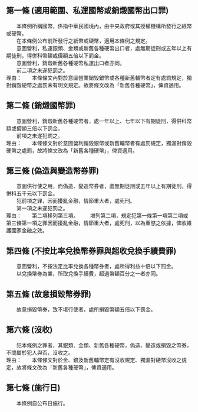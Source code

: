 第一條 (適用範圍、私運國幣或銷燬國幣出口罪)
-------------------------------------------
　　本條例所稱國幣，係指中華民國境內，由中央政府或其授權機構所發行之紙幣或硬幣。  
　　在本條例公布前所發行之紙幣或硬幣，適用本條例之規定。  
　　意圖營利，私運銀類、金類或新舊各種硬幣出口者，處無期徒刑或五年以上有期徒刑，得併科幣額或價額五倍以下罰金。  
　　意圖營利，銷燬新舊各種硬幣私運出口者亦同。  
　　前二項之未遂犯罰之。  
理由：　　本條條文內對於意圖營業銷毀銀幣或各種新舊輔幣者定有處罰規定，獨對銷毀硬幣之處罰未有明文規定。故將條文改為「新舊各種硬幣」，俾資適用。

第二條 (銷燬國幣罪)
-------------------
　　意圖營利，銷燬新舊各種硬幣者，處一年以上、七年以下有期徒刑，得併科幣額或價額三倍以下罰金。  
　　前項之未遂犯罰之。  
理由：　　本條條文對於意圖營利銷毀銀幣或新舊輔幣者有處罰規定，獨漏對銷毀硬幣之處罰，故將條文改為「新舊各種硬幣」，俾資適用。

第三條 (偽造與變造幣券罪)
-------------------------
　　意圖供行使之用，而偽造、變造幣券者，處無期徒刑或五年以上有期徒刑，得併科五千元以下罰金。  
　　犯前項之罪，因而擾亂金融，情節重大者，處死刑。  
　　第一項之未遂犯罰之。  
理由：　　第二項移列第三項。
　　增列第二項，規定犯第一條第一項第二項或第三條第一項之罪因而擾亂金融，情節重大者，處死刑，以為重懲之依據，俾收維護國家金融之效。

第四條 (不按比率兌換幣券罪與超收兌換手續費罪)
---------------------------------------------
　　意圖營利，不按法定比率兌換各種幣券者，處所得利益十倍以下罰金。  
　　以兌換幣券為業，所取兌換手續費，超過幣額百分之一者亦同。  


第五條 (故意損毀幣券罪)
-----------------------
　　故意損毀幣券，致不堪行使者，處所損毀幣額五倍以下罰金。  


第六條 (沒收)
-------------
　　犯本條例之罪者，其銀類、金類、新舊各種硬幣，偽造、變造或損毀之幣券，不問屬於犯人與否，沒收之。  
理由：　　本條條文對於金、銀及新舊輔幣定有沒收規定、獨漏對硬幣沒收之規定，故將條文改為「新舊各種硬幣」，俾資適用。

第七條 (施行日)
---------------
　　本條例自公布日施行。